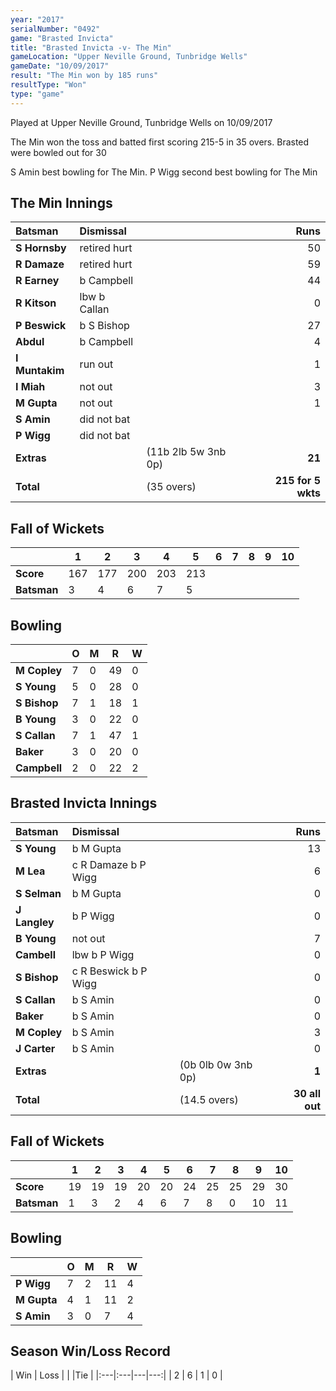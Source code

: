 ```yaml
---
year: "2017"
serialNumber: "0492"
game: "Brasted Invicta"
title: "Brasted Invicta -v- The Min"
gameLocation: "Upper Neville Ground, Tunbridge Wells"
gameDate: "10/09/2017"
result: "The Min won by 185 runs"
resultType: "Won"
type: "game"
---
```


Played at Upper Neville Ground, Tunbridge Wells on 10/09/2017

The Min won the toss and batted first scoring 215-5 in 35 overs. Brasted were bowled out for 30

S Amin best bowling for The Min. P Wigg second best bowling for The Min

## The Min Innings

| Batsman | Dismissal | | Runs |
|:---|:---|---|---:|
| **S Hornsby** | retired hurt |  | 50 |
| **R Damaze** | retired hurt |  | 59 |
| **R Earney** | b Campbell |  | 44 |
| **R Kitson** | lbw b Callan |  | 0 |
| **P Beswick** | b S Bishop |  | 27 |
| **Abdul** | b Campbell |  | 4 |
| **I Muntakim** | run out |  | 1 |
| **I Miah** | not out |  | 3 |
| **M Gupta** | not out |  | 1 |
| **S Amin** | did not bat |  |  |
| **P Wigg** | did not bat |  |  |
| **Extras** | | (11b 2lb 5w 3nb 0p) | **21** |
| **Total** | | (35 overs) | **215 for 5 wkts** |

## Fall of Wickets

| | **1** | **2** | **3** | **4** | **5** | **6** | **7** | **8** | **9** | **10** |
|---|---|---|---|---|---|---|---|---|---|---|
| **Score** | 167 | 177 | 200 | 203 | 213 |  |  |  |  |  |
| **Batsman** | 3 | 4 | 6 | 7 | 5 |  |  |  |  |  |

## Bowling

| | O   | M | R  | W |
|---|---|---|---|---|
| **M Copley** | 7 | 0 | 49 | 0 |
| **S Young** | 5 | 0 | 28 | 0 |
| **S Bishop** | 7 | 1 | 18 | 1 |
| **B Young** | 3 | 0 | 22 | 0 |
| **S Callan** | 7 | 1 | 47 | 1 |
| **Baker** | 3 | 0 | 20 | 0 |
| **Campbell** | 2 | 0 | 22 | 2 |

## Brasted Invicta Innings

| Batsman | Dismissal | | Runs |
|:---|:---|---|---:|
| **S Young** | b M Gupta |  | 13 |
| **M Lea** | c R Damaze b P Wigg |  | 6 |
| **S Selman** | b M Gupta |  | 0 |
| **J Langley** | b P Wigg |  | 0 |
| **B Young** | not out |  | 7 |
| **Cambell** | lbw b P Wigg |  | 0 |
| **S Bishop** | c R Beswick b P Wigg |  | 0 |
| **S Callan** | b S Amin |  | 0 |
| **Baker** | b S Amin |  | 0 |
| **M Copley** | b S Amin |  | 3 |
| **J Carter** | b S Amin |  | 0 |
| **Extras** | | (0b 0lb 0w 3nb 0p) | **1** |
| **Total** | | (14.5 overs) | **30 all out** |

## Fall of Wickets

| | **1** | **2** | **3** | **4** | **5** | **6** | **7** | **8** | **9** | **10** |
|---|---|---|---|---|---|---|---|---|---|---|
| **Score** | 19 | 19 | 19 | 20 | 20 | 24 | 25 | 25 | 29 | 30 |
| **Batsman** | 1 | 3 | 2 | 4 | 6 | 7 | 8 | 0 | 10 | 11 |

## Bowling

| | O   | M | R  | W |
|---|---|---|---|---|
| **P Wigg** | 7 | 2 | 11 | 4 |
| **M Gupta** | 4 | 1 | 11 | 2 |
| **S Amin** | 3 | 0 | 7 | 4 |

## Season Win/Loss Record

| Win | Loss |  |  |Tie |
|:---|:---|---|---:|
| 2 | 6 | 1 | 0 |